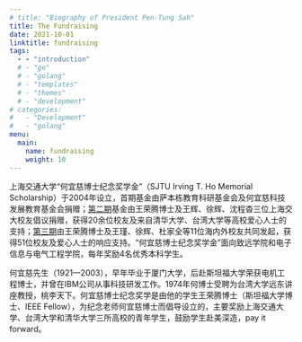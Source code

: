```yaml
---
# title: "Biography of President Pen-Tung Sah"
title: The Fundraising
date: 2021-10-01
linktitle: fundraising
tags:
  - - "introduction"
  # - "go"
  # - "golang"
  # - "templates"
  # - "themes"
  # - "development"
# categories:
#   - "Development"
#   - "golang"
menu: 
  main:
    name: fundraising
    weight: 10
---
```


上海交通大学“何宜慈博士纪念奖学金”（SJTU Irving T. Ho Memorial Scholarship）于2004年设立，首期基金由萨本栋教育科研基金会及何宜慈科技发展教育基金会捐赠；[第二期](/post/2nd)基金由王荣腾博士及王辉、徐辉、沈程杳三位上海交大校友倡议捐赠，获得20余位校友及来自清华大学、台湾大学等高校爱心人士的支持；[第三期](/post/3rd)由王荣腾博士及王瑾、徐辉、杜家全等11位海内外校友共同发起，获得51位校友及爱心人士的响应支持。“何宜慈博士纪念奖学金”面向致远学院和电子信息与电气工程学院，每年奖励4名优秀本科学生。

何宜慈先生（1921—2003），早年毕业于厦门大学，后赴斯坦福大学荣获电机工程博士，并曾在IBM公司从事科技研发工作。1974年何博士受聘为台湾大学远东讲座教授，桃李天下。何宜慈博士纪念奖学是由他的学生王荣腾博士（斯坦福大学博士、IEEE Fellow），为纪念老师何宜慈博士而倡导设立的，主要奖励上海交通大学、台湾大学和清华大学三所高校的青年学生，鼓励学生赴美深造，pay it forward。
